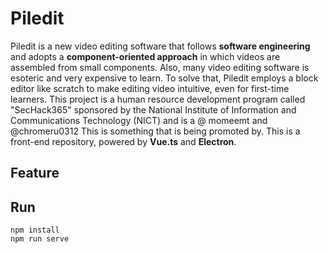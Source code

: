 # Piledit
Piledit is a new video editing software that follows **software engineering** and adopts a **component-oriented approach** in which videos are assembled from small components.
Also, many video editing software is esoteric and very expensive to learn. To solve that, Piledit employs a block editor like scratch to make editing video intuitive, even for first-time learners.
This project is a human resource development program called "SecHack365" sponsored by the National Institute of Information and Communications Technology (NICT) and is a @ momeemt and @chromeru0312
This is something that is being promoted by.
This is a front-end repository, powered by **Vue.ts** and **Electron**.

## Feature


## Run
```
npm install
npm run serve
```
